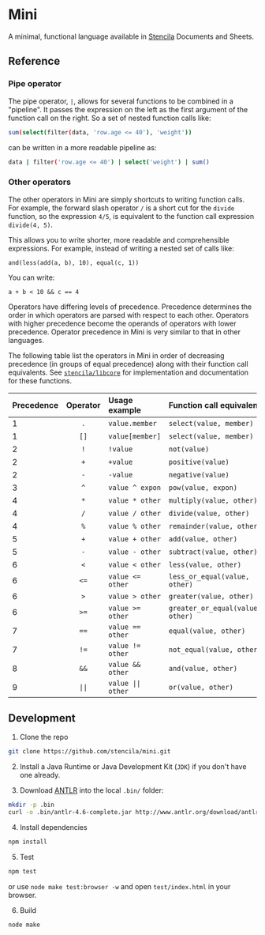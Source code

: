 # Mini

A minimal, functional language available in [Stencila](https://stenci.la) Documents and Sheets.

## Reference

### Pipe operator

The pipe operator, `|`, allows for several functions to be combined in a "pipeline". It passes the expression on the left as the first argument of the function call on the right. So a set of nested function calls like:

```bash
sum(select(filter(data, 'row.age <= 40'), 'weight'))
```

can be written in a more readable pipeline as:

```bash
data | filter('row.age <= 40') | select('weight') | sum()
```

### Other operators

The other operators in Mini are simply shortcuts to writing function calls. For example, the forward slash operator `/` is a short cut for the `divide` function, so the expression `4/5`, is equivalent to the function call expression `divide(4, 5)`. 

This allows you to write shorter, more readable and comprehensible expressions. For example, instead of writing a nested set of calls like:

```
and(less(add(a, b), 10), equal(c, 1))
```

You can write:

```
a + b < 10 && c == 4
```

Operators have differing levels of precedence. Precedence determines the order in which operators are parsed with respect to each other. Operators with higher precedence become the operands of operators with lower precedence. Operator precedence in Mini is very similar to that in other languages.

The following table list the operators in Mini in order of decreasing precedence (in groups of equal precedence) along with their function call equivalents. See [`stencila/libcore`](https://github.com/stencila/libcore) for implementation and documentation for these functions.

Precedence | Operator | Usage example     | Function call equivalent
:--------- | :------: | :-----------      | :---------------------- 
1          | `.`      | `value.member`    | `select(value, member)`
1          | `[]`     | `value[member]`   | `select(value, member)`
2          | `!`      | `!value`          | `not(value)`
2          | `+`      | `+value`          | `positive(value)`
2          | `-`      | `-value`          | `negative(value)`
3          | `^`      | `value ^ expon`   | `pow(value, expon)`
4          | `*`      | `value * other`   | `multiply(value, other)`
4          | `/`      | `value / other`   | `divide(value, other)`
4          | `%`      | `value % other`   | `remainder(value, other)`
5          | `+`      | `value + other`   | `add(value, other)`
5          | `-`      | `value - other`   | `subtract(value, other)`
6          | `<`      | `value < other`   | `less(value, other)`
6          | `<=`     | `value <= other`  | `less_or_equal(value, other)`
6          | `>`      | `value > other`   | `greater(value, other)`
6          | `>=`     | `value >= other`  | `greater_or_equal(value, other)`
7          | `==`     | `value == other`  | `equal(value, other)`
7          | `!=`     | `value != other`  | `not_equal(value, other)`
8          | `&&`     | `value && other`  | `and(value, other)`
9          | `\|\|`   | `value \|\| other`| `or(value, other)`


## Development

1. Clone the repo

```bash
git clone https://github.com/stencila/mini.git
```

2. Install a Java Runtime or Java Development Kit (`JDK`) if you don't have one already.

3. Download [ANTLR](http://www.antlr.org/download/antlr-4.6-complete.jar) into the local `.bin/` folder:

```bash
mkdir -p .bin
curl -o .bin/antlr-4.6-complete.jar http://www.antlr.org/download/antlr-4.6-complete.jar
```

4. Install dependencies

```bash
npm install
```

5. Test

```bash
npm test
```

or use `node make test:browser -w` and open `test/index.html` in your browser.  


6. Build

```bash
node make
```
